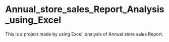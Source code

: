 # Annual_store_sales_Report_Analysis_using_Excel
This is a project made by using Excel, analysis of Annual store sales Report.
